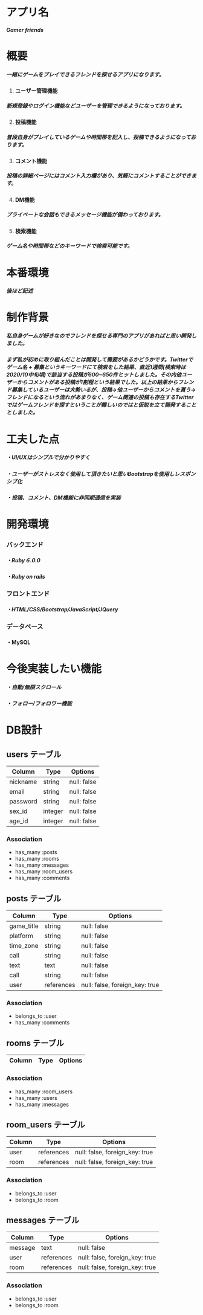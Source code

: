 # アプリ名
##### Gamer friends

# 概要
##### 一緒にゲームをプレイできるフレンドを探せるアプリになります。
1. #### ユーザー管理機能
##### 新規登録やログイン機能などユーザーを管理できるようになっております。
2. #### 投稿機能
##### 普段自身がプレイしているゲームや時間帯を記入し、投稿できるようになっております。
3. #### コメント機能
##### 投稿の詳細ページにはコメント入力欄があり、気軽にコメントすることができます。
4. #### DM機能
##### プライベートな会話もできるメッセージ機能が備わっております。
5. #### 検索機能
##### ゲーム名や時間帯などのキーワードで検索可能です。

# 本番環境
##### 後ほど記述

# 制作背景
##### 私自身ゲームが好きなのでフレンドを探せる専門のアプリがあればと思い開発しました。
##### まず私が初めに取り組んだことは開発して需要があるかどうかです。Twitterでゲーム名 + 募集というキーワードにて検索をした結果、直近1週間(検索時は2020/10中旬頃)で該当する投稿が600~650件ヒットしました。その内他ユーザーからコメントがある投稿が1割程という結果でした。以上の結果からフレンド募集しているユーザーは大勢いるが、投稿→他ユーザーからコメントを貰う→フレンドになるという流れがあまりなく、ゲーム関連の投稿も存在するTwitterではゲームフレンドを探すということが難しいのではと仮説を立て開発することとしました。

# 工夫した点
##### ・UI/UXはシンプルで分かりやすく
##### ・ユーザーがストレスなく使用して頂きたいと思いBootstrapを使用しレスポンシブ化
##### ・投稿、コメント、DM機能に非同期通信を実装

# 開発環境
### バックエンド
##### ・Ruby６.0.0
##### ・Ruby on rails

### フロントエンド
##### ・HTML/CSS/Bootstrap/JavaScript/JQuery

### データベース
#### ・MySQL

# 今後実装したい機能
##### ・自動/無限スクロール
##### ・フォロー/フォロワー機能

# DB設計

## users テーブル

| Column   | Type    | Options     |
| -------- | ------- | ----------- |
| nickname | string  | null: false |
| email    | string  | null: false |
| password | string  | null: false |
| sex_id   | integer | null: false |
| age_id   | integer | null: false |

### Association

- has_many :posts
- has_many :rooms
- has_many :messages
- has_many :room_users
- has_many :comments

## posts テーブル
| Column     | Type       | Options                        |
| ---------- | ---------- | ------------------------------ |
| game_title | string     | null: false                    |
| platform   | string     | null: false                    |
| time_zone  | string     | null: false                    |
| call       | string     | null: false                    |
| text       | text       | null: false                    |
| call       | string     | null: false                    |
| user       | references | null: false, foreign_key: true |

### Association

- belongs_to :user
- has_many :comments

## rooms テーブル
| Column     | Type       | Options     |
| ---------- | ---------- | ----------- |

### Association
- has_many :room_users
- has_many :users
- has_many :messages

## room_users テーブル
| Column | Type       | Options                        |
| ------ | ---------- | ------------------------------ |
| user   | references | null: false, foreign_key: true |
| room   | references | null: false, foreign_key: true |

### Association
- belongs_to :user
- belongs_to :room

## messages テーブル
| Column  | Type       | Options                        |
| ------- | ---------- | ------------------------------ |
| message | text       | null: false                    |
| user    | references | null: false, foreign_key: true |
| room    | references | null: false, foreign_key: true |

### Association
- belongs_to :user
- belongs_to :room